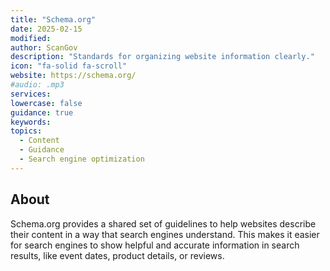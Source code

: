 ```yaml
---
title: "Schema.org"
date: 2025-02-15
modified: 
author: ScanGov
description: "Standards for organizing website information clearly."
icon: "fa-solid fa-scroll"
website: https://schema.org/
#audio: .mp3
services: 
lowercase: false
guidance: true
keywords: 
topics:
  - Content
  - Guidance
  - Search engine optimization
---
```


## About

Schema.org provides a shared set of guidelines to help websites describe their content in a way that search engines understand. This makes it easier for search engines to show helpful and accurate information in search results, like event dates, product details, or reviews.
